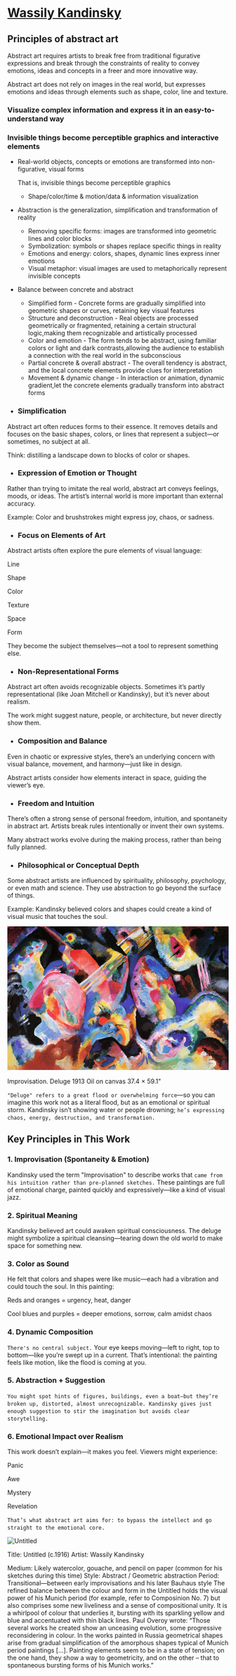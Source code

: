 # [Wassily Kandinsky](https://www.wassilykandinsky.net/)
## Principles of abstract art 
Abstract art requires artists to break free from traditional figurative expressions and break through the constraints of reality to convey emotions, ideas and concepts in a freer and more innovative way. 

Abstract art does not rely on images in the real world, but expresses emotions and ideas through elements such as shape, color, line and texture.
### Visualize complex information and express it in an easy-to-understand way
### Invisible things become perceptible graphics and interactive elements
- Real-world objects, concepts or emotions are transformed into non-figurative, visual forms

  That is, invisible things become perceptible graphics
    - Shape/color/time & motion/data & information visualization
- Abstraction is the generalization, simplification and transformation of reality
    - Removing specific forms: images are transformed into geometric lines and color blocks
    - Symbolization: symbols or shapes replace specific things in reality
    - Emotions and energy: colors, shapes, dynamic lines express inner emotions
    - Visual metaphor: visual images are used to metaphorically represent invisible concepts
- Balance between concrete and abstract
    - Simplified form - Concrete forms are gradually simplified into geometric shapes or curves, retaining key visual features
    - Structure and deconstruction - Real objects are processed geometrically or fragmented, retaining a certain structural logic,making them recognizable and artistically processed
    - Color and emotion - The form tends to be abstract, using familiar colors or light and dark contrasts,allowing the audience to establish a connection with the real world in the subconscious
    - Partial concrete & overall abstract - The overall tendency is abstract, and the local concrete elements provide clues for interpretation
    - Movement & dynamic change - In interaction or animation, dynamic gradient,let the concrete elements gradually transform into abstract forms
- ### Simplification
Abstract art often reduces forms to their essence. It removes details and focuses on the basic shapes, colors, or lines that represent a subject—or sometimes, no subject at all.

Think: distilling a landscape down to blocks of color or shapes.

- ### Expression of Emotion or Thought
Rather than trying to imitate the real world, abstract art conveys feelings, moods, or ideas. The artist’s internal world is more important than external accuracy.

Example: Color and brushstrokes might express joy, chaos, or sadness.

- ### Focus on Elements of Art
Abstract artists often explore the pure elements of visual language:

Line

Shape

Color

Texture

Space

Form

They become the subject themselves—not a tool to represent something else.

- ### Non-Representational Forms
Abstract art often avoids recognizable objects. Sometimes it’s partly representational (like Joan Mitchell or Kandinsky), but it’s never about realism.

The work might suggest nature, people, or architecture, but never directly show them.

- ### Composition and Balance
Even in chaotic or expressive styles, there’s an underlying concern with visual balance, movement, and harmony—just like in design.

Abstract artists consider how elements interact in space, guiding the viewer’s eye.

- ### Freedom and Intuition
There’s often a strong sense of personal freedom, intuition, and spontaneity in abstract art. Artists break rules intentionally or invent their own systems.

Many abstract works evolve during the making process, rather than being fully planned.

- ### Philosophical or Conceptual Depth
Some abstract artists are influenced by spirituality, philosophy, psychology, or even math and science. They use abstraction to go beyond the surface of things.

Example: Kandinsky believed colors and shapes could create a kind of visual music that touches the soul.

![Improvisation-Deluge](./Improvisation-Deluge.jpg "Improvisation-Deluge")

Improvisation. Deluge 1913 Oil on canvas 37.4 × 59.1" 

```"Deluge" refers to a great flood or overwhelming force```—so you can imagine this work not as a literal flood, but as an emotional or spiritual storm. Kandinsky isn’t showing water or people drowning; 
```he’s expressing chaos, energy, destruction, and transformation.```

## Key Principles in This Work
### 1. Improvisation (Spontaneity & Emotion)
Kandinsky used the term "Improvisation" to describe works that ```came from his intuition rather than pre-planned sketches.``` These paintings are full of emotional charge, painted quickly and expressively—like a kind of visual jazz.
### 2. Spiritual Meaning
Kandinsky believed art could awaken spiritual consciousness. The deluge might symbolize a spiritual cleansing—tearing down the old world to make space for something new.
### 3. Color as Sound
He felt that colors and shapes were like music—each had a vibration and could touch the soul. In this painting:

Reds and oranges = urgency, heat, danger

Cool blues and purples = deeper emotions, sorrow, calm amidst chaos
### 4. Dynamic Composition
```There's no central subject.``` Your eye keeps moving—left to right, top to bottom—like you’re swept up in a current. That’s intentional: the painting feels like motion, like the flood is coming at you.
### 5. Abstraction + Suggestion
```You might spot hints of figures, buildings, even a boat—but they’re broken up, distorted, almost unrecognizable. Kandinsky gives just enough suggestion to stir the imagination but avoids clear storytelling.```
### 6. Emotional Impact over Realism
This work doesn’t explain—it makes you feel. Viewers might experience:

Panic

Awe

Mystery

Revelation

```That’s what abstract art aims for: to bypass the intellect and go straight to the emotional core.```

![Untitled](./Untitled.jpg "Untitled")

Title: Untitled (c.1916)
Artist: Wassily Kandinsky

Medium: Likely watercolor, gouache, and pencil on paper (common for his sketches during this time)
Style: Abstract / Geometric abstraction
Period: Transitional—between early improvisations and his later Bauhaus style
The refined balance between the colour and form in the Untitled holds the visual power of his Munich period (for example, refer to Composinion No. 7) but also comprises some new liveliness and a sense of compositional unity. It is a whirlpool of colour that underlies it, bursting with its sparkling yellow and blue and accentuated with thin black lines. Paul Overoy wrote: “Those several works he created show an unceasing evolution, some progressive reconsidering in colour. In the works painted in Russia geometrical shapes arise from gradual simplification of the amorphous shapes typical of Munich period paintings [...]. Painting elements seem to be in a state of tension; on the one hand, they show a way to geometricity, and on the other – that to spontaneous bursting forms of his Munich works.”

